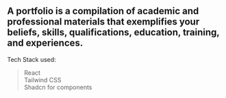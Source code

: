 
<h2>A portfolio is a compilation of academic and professional materials that exemplifies your beliefs, skills, qualifications, education, training, and experiences.</h2>

Tech Stack used:

> React </br>
> Tailwind CSS </br>
> Shadcn for components </br>